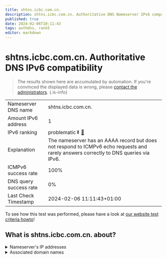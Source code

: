 ```yaml
---
title: shtns.icbc.com.cn.
description: shtns.icbc.com.cn. Authoritative DNS Nameserver IPv6 compatibility
published: true
date: 2024-02-06T10:11:43
tags: authdns, rank5
editor: markdown
---
```


# shtns.icbc.com.cn. Authoritative DNS IPv6 compatibility

> The results shown here are accumulated by automation. If you're convinced the displayed data is wrong, please [contact the administrators](/howto/chat). 
{.is-info}




|   |   |
| - | - |
| Nameserver DNS name | shtns.icbc.com.cn.
| Amount IPv6 address | 1
| IPv6 ranking | problematic :arrow_double_down: [🔗](/howto/ranking) |
| Explanation | The nameserver has an AAAA record but does not respond to ICMPv6 echo requests and rarely answers correctly to DNS queries via IPv6. |
| ICMPv6 success rate | 100%|
| DNS query success rate | 0% |
| Last Check Timestamp | 2024-02-06 11:11:43+01:00 |

To see how this test was performed, please have a look at [our website test criteria howto](/howto/testcriteria/authdns)!


## What is shtns.icbc.com.cn. about?




<details>
<summary>Nameserver's IP addresses</summary>

240e:e5:8001:1600::fffb

</details>



<details>
<summary>Associated domain names</summary>

www.icbc-ltd.com

</details>
